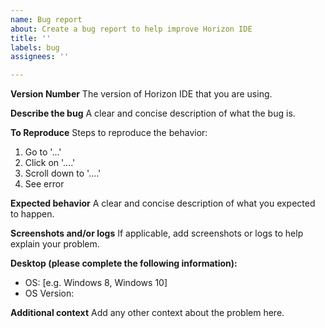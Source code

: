 ```yaml
---
name: Bug report
about: Create a bug report to help improve Horizon IDE
title: ''
labels: bug
assignees: ''

---
```


**Version Number**
The version of Horizon IDE that you are using.

**Describe the bug**
A clear and concise description of what the bug is.

**To Reproduce**
Steps to reproduce the behavior:
1. Go to '...'
2. Click on '....'
3. Scroll down to '....'
4. See error

**Expected behavior**
A clear and concise description of what you expected to happen.

**Screenshots and/or logs**
If applicable, add screenshots or logs to help explain your problem.

**Desktop (please complete the following information):**
 - OS: [e.g. Windows 8, Windows 10]
- OS Version: 


**Additional context**
Add any other context about the problem here.
